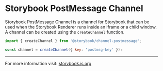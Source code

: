 # Storybook PostMessage Channel

Storybook PostMessage Channel is a channel for Storybook that can be used when the Storybook Renderer runs inside an iframe or a child window.
A channel can be created using the `createChannel` function.

```js
import { createChannel } from '@storybook/channel-postmessage';

const channel = createChannel({ key: 'postmsg-key' });
```

* * *

For more information visit: [storybook.js.org](https://storybook.js.org)
